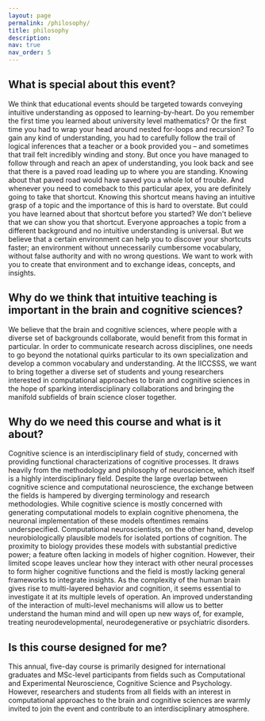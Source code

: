 ```yaml
---
layout: page
permalink: /philosophy/
title: philosophy
description: 
nav: true
nav_order: 5
---
```


## What is special about this event?

We think that educational events should be targeted towards conveying intuitive understanding as opposed to learning-by-heart. Do you remember the first time you learned about university level mathematics? Or the first time you had to wrap your head around nested for-loops and recursion? To gain any kind of understanding, you had to carefully follow the trail of logical inferences that a teacher or a book provided you – and sometimes that trail felt incredibly winding and stony. But once you have managed to follow through and reach an apex of understanding, you look back and see that there is a paved road leading up to where you are standing. Knowing about that paved road would have saved you a whole lot of trouble. And whenever you need to comeback to this particular apex, you are definitely going to take that shortcut. Knowing this shortcut means having an intuitive grasp of a topic and the importance of this is hard to overstate. But could you have learned about that shortcut before you started? We don't believe that we can show you that shortcut. Everyone approaches a topic from a different background and no intuitive understanding is universal. But we believe that a certain environment can help you to discover your shortcuts faster; an environment without unnecessarily cumbersome vocabulary, without false authority and with no wrong questions. We want to work with you to create that environment and to exchange ideas, concepts, and insights.

## Why do we think that intuitive teaching is important in the brain and cognitive sciences?

We believe that the brain and cognitive sciences, where people with a diverse set of backgrounds collaborate, would benefit from this format in particular. In order to communicate research across disciplines, one needs to go beyond the notational quirks particular to its own specialization and develop a common vocabulary and understanding. At the IICCSSS, we want to bring together a diverse set of students and young researchers interested in computational approaches to brain and cognitive sciences in the hope of sparking interdisciplinary collaborations and bringing the manifold subfields of brain science closer together.

## Why do we need this course and what is it about?

Cognitive science is an interdisciplinary field of study, concerned with providing functional characterizations of cognitive processes. It draws heavily from the methodology and philosophy of neuroscience, which itself is a highly interdisciplinary field. Despite the large overlap between cognitive science and computational neuroscience, the exchange between the fields is hampered by diverging terminology and research methodologies. While cognitive science is mostly concerned with generating computational models to explain cognitive phenomena, the neuronal implementation of these models oftentimes remains underspecified. Computational neuroscientists, on the other hand, develop neurobiologically plausible models for isolated portions of cognition. The proximity to biology provides these models with substantial predictive power; a feature often lacking in models of higher cognition. However, their limited scope leaves unclear how they interact with other neural processes to form higher cognitive functions and the field is mostly lacking general frameworks to integrate insights. As the complexity of the human brain gives rise to multi-layered behavior and cognition, it seems essential to investigate it at its multiple levels of operation. An improved understanding of the interaction of multi-level mechanisms will allow us to better understand the human mind and will open up new ways of, for example, treating neurodevelopmental, neurodegenerative or psychiatric disorders.

## Is this course designed for me?

This annual, five-day course is primarily designed for international graduates and MSc-level participants from fields such as Computational and Experimental Neuroscience, Cognitive Science and Psychology. However, researchers and students from all fields with an interest in computational approaches to the brain and cognitive sciences are warmly invited to join the event and contribute to an interdisciplinary atmosphere.